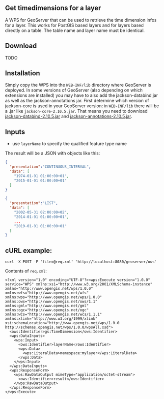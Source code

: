 ## Get timedimensions for a layer ##

A WPS for GeoServer that can be used to retrieve the time dimension infos
for a layer. This works for PostGIS based layers and for layers based
directly on a table. The table name and layer name must be identical.

## Download ##

TODO

## Installation ##

Simply copy the WPS into the `WEB-INF/lib` directory where GeoServer
is deployed. In some versions of GeoServer (also depending on which
extensions are installed) you may have to also add the jackson-databind jar as well as the jackson-annotations jar.
First determine which version of jackson-core is used in your GeoServer
version: in `WEB-INF/lib` there will be a .jar like `jackson-core-2.10.5.jar`.
That means you need to download [jackson-databind-2.10.5.jar](https://mvnrepository.com/artifact/com.fasterxml.jackson.core/jackson-databind/2.10.5)
and [jackson-annotations-2.10.5.jar](https://mvnrepository.com/artifact/com.fasterxml.jackson.core/jackson-annotations/2.10.5).

## Inputs ##

* use `layerName` to specify the qualified feature type name

The result will be a JSON with objects like this:

```json
{
  "presentation":"CONTINUOUS_INTERVAL",
  "data": [
    "1974-01-01 01:00:00+01",
    "2015-01-01 01:00:00+01"
  ]
}
```

```json
{
  "presentation":"LIST",
  "data": [
    "2002-05-31 02:00:00+02",
    "2014-01-01 01:00:00+01",
    ...
    "2019-01-01 01:00:00+01"
  ]
}
```

## cURL example:
`curl -X POST -F 'file=@req.xml' 'http://localhost:8080/geoserver/ows'`

Contents of `req.xml`:
```
<?xml version="1.0" encoding="UTF-8"?><wps:Execute version="1.0.0" service="WPS" xmlns:xsi="http://www.w3.org/2001/XMLSchema-instance" xmlns="http://www.opengis.net/wps/1.0.0" xmlns:wfs="http://www.opengis.net/wfs" xmlns:wps="http://www.opengis.net/wps/1.0.0" xmlns:ows="http://www.opengis.net/ows/1.1" xmlns:gml="http://www.opengis.net/gml" xmlns:ogc="http://www.opengis.net/ogc" xmlns:wcs="http://www.opengis.net/wcs/1.1.1" xmlns:xlink="http://www.w3.org/1999/xlink" xsi:schemaLocation="http://www.opengis.net/wps/1.0.0 http://schemas.opengis.net/wps/1.0.0/wpsAll.xsd">
  <ows:Identifier>gs:TimeDimension</ows:Identifier>
  <wps:DataInputs>
    <wps:Input>
      <ows:Identifier>layerName</ows:Identifier>
      <wps:Data>
        <wps:LiteralData>namespace:mylayer</wps:LiteralData>
      </wps:Data>
    </wps:Input>
  </wps:DataInputs>
  <wps:ResponseForm>
    <wps:RawDataOutput mimeType="application/octet-stream">
      <ows:Identifier>result</ows:Identifier>
    </wps:RawDataOutput>
  </wps:ResponseForm>
</wps:Execute>
```

